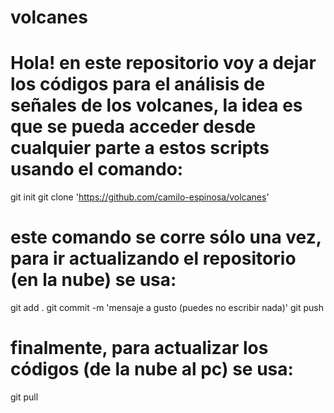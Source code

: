 # volcanes

# Hola! en este repositorio voy a dejar los códigos para el análisis de señales de los volcanes, la idea es que se pueda acceder desde cualquier parte a estos scripts usando el comando:

git init
git clone 'https://github.com/camilo-espinosa/volcanes'

# este comando se corre sólo una vez, para ir actualizando el repositorio (en la nube) se usa:

git add .
git commit -m 'mensaje a gusto (puedes no escribir nada)'
git push

# finalmente, para actualizar los códigos (de la nube al pc) se usa:

git pull